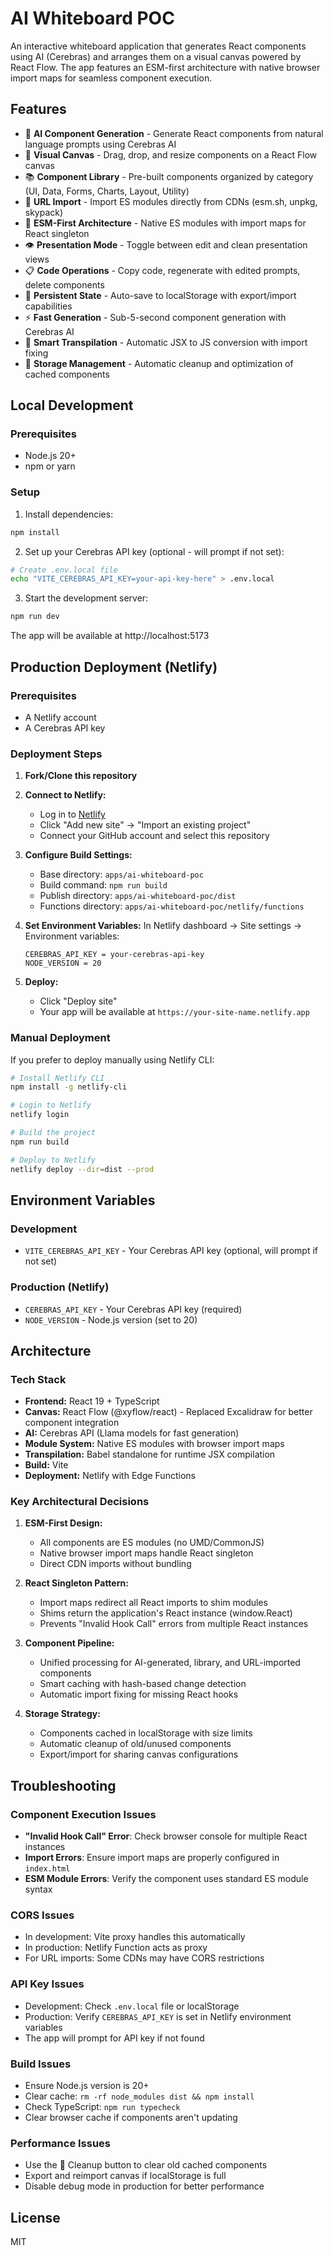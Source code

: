 # AI Whiteboard POC

An interactive whiteboard application that generates React components using AI (Cerebras) and arranges them on a visual canvas powered by React Flow. The app features an ESM-first architecture with native browser import maps for seamless component execution.

## Features

- 🤖 **AI Component Generation** - Generate React components from natural language prompts using Cerebras AI
- 🎨 **Visual Canvas** - Drag, drop, and resize components on a React Flow canvas
- 📚 **Component Library** - Pre-built components organized by category (UI, Data, Forms, Charts, Layout, Utility)
- 🔗 **URL Import** - Import ES modules directly from CDNs (esm.sh, unpkg, skypack)
- 🚀 **ESM-First Architecture** - Native ES modules with import maps for React singleton
- 👁️ **Presentation Mode** - Toggle between edit and clean presentation views
- 📋 **Code Operations** - Copy code, regenerate with edited prompts, delete components
- 💾 **Persistent State** - Auto-save to localStorage with export/import capabilities
- ⚡ **Fast Generation** - Sub-5-second component generation with Cerebras AI
- 🔧 **Smart Transpilation** - Automatic JSX to JS conversion with import fixing
- 🧹 **Storage Management** - Automatic cleanup and optimization of cached components

## Local Development

### Prerequisites
- Node.js 20+
- npm or yarn

### Setup

1. Install dependencies:
```bash
npm install
```

2. Set up your Cerebras API key (optional - will prompt if not set):
```bash
# Create .env.local file
echo "VITE_CEREBRAS_API_KEY=your-api-key-here" > .env.local
```

3. Start the development server:
```bash
npm run dev
```

The app will be available at http://localhost:5173

## Production Deployment (Netlify)

### Prerequisites
- A Netlify account
- A Cerebras API key

### Deployment Steps

1. **Fork/Clone this repository**

2. **Connect to Netlify:**
   - Log in to [Netlify](https://app.netlify.com)
   - Click "Add new site" → "Import an existing project"
   - Connect your GitHub account and select this repository

3. **Configure Build Settings:**
   - Base directory: `apps/ai-whiteboard-poc`
   - Build command: `npm run build`
   - Publish directory: `apps/ai-whiteboard-poc/dist`
   - Functions directory: `apps/ai-whiteboard-poc/netlify/functions`

4. **Set Environment Variables:**
   In Netlify dashboard → Site settings → Environment variables:
   ```
   CEREBRAS_API_KEY = your-cerebras-api-key
   NODE_VERSION = 20
   ```

5. **Deploy:**
   - Click "Deploy site"
   - Your app will be available at `https://your-site-name.netlify.app`

### Manual Deployment

If you prefer to deploy manually using Netlify CLI:

```bash
# Install Netlify CLI
npm install -g netlify-cli

# Login to Netlify
netlify login

# Build the project
npm run build

# Deploy to Netlify
netlify deploy --dir=dist --prod
```

## Environment Variables

### Development
- `VITE_CEREBRAS_API_KEY` - Your Cerebras API key (optional, will prompt if not set)

### Production (Netlify)
- `CEREBRAS_API_KEY` - Your Cerebras API key (required)
- `NODE_VERSION` - Node.js version (set to 20)

## Architecture

### Tech Stack
- **Frontend:** React 19 + TypeScript
- **Canvas:** React Flow (@xyflow/react) - Replaced Excalidraw for better component integration
- **AI:** Cerebras API (Llama models for fast generation)
- **Module System:** Native ES modules with browser import maps
- **Transpilation:** Babel standalone for runtime JSX compilation
- **Build:** Vite
- **Deployment:** Netlify with Edge Functions

### Key Architectural Decisions

1. **ESM-First Design:**
   - All components are ES modules (no UMD/CommonJS)
   - Native browser import maps handle React singleton
   - Direct CDN imports without bundling

2. **React Singleton Pattern:**
   - Import maps redirect all React imports to shim modules
   - Shims return the application's React instance (window.React)
   - Prevents "Invalid Hook Call" errors from multiple React instances

3. **Component Pipeline:**
   - Unified processing for AI-generated, library, and URL-imported components
   - Smart caching with hash-based change detection
   - Automatic import fixing for missing React hooks

4. **Storage Strategy:**
   - Components cached in localStorage with size limits
   - Automatic cleanup of old/unused components
   - Export/import for sharing canvas configurations

## Troubleshooting

### Component Execution Issues
- **"Invalid Hook Call" Error**: Check browser console for multiple React instances
- **Import Errors**: Ensure import maps are properly configured in `index.html`
- **ESM Module Errors**: Verify the component uses standard ES module syntax

### CORS Issues
- In development: Vite proxy handles this automatically
- In production: Netlify Function acts as proxy
- For URL imports: Some CDNs may have CORS restrictions

### API Key Issues
- Development: Check `.env.local` file or localStorage
- Production: Verify `CEREBRAS_API_KEY` is set in Netlify environment variables
- The app will prompt for API key if not found

### Build Issues
- Ensure Node.js version is 20+
- Clear cache: `rm -rf node_modules dist && npm install`
- Check TypeScript: `npm run typecheck`
- Clear browser cache if components aren't updating

### Performance Issues
- Use the 🧹 Cleanup button to clear old cached components
- Export and reimport canvas if localStorage is full
- Disable debug mode in production for better performance

## License

MIT
